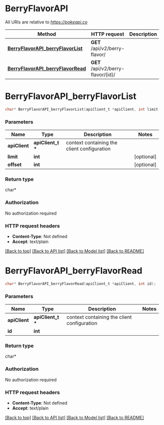 # BerryFlavorAPI

All URIs are relative to *https://pokeapi.co*

Method | HTTP request | Description
------------- | ------------- | -------------
[**BerryFlavorAPI_berryFlavorList**](BerryFlavorAPI.md#BerryFlavorAPI_berryFlavorList) | **GET** /api/v2/berry-flavor/ | 
[**BerryFlavorAPI_berryFlavorRead**](BerryFlavorAPI.md#BerryFlavorAPI_berryFlavorRead) | **GET** /api/v2/berry-flavor/{id}/ | 


# **BerryFlavorAPI_berryFlavorList**
```c
char* BerryFlavorAPI_berryFlavorList(apiClient_t *apiClient, int limit, int offset);
```

### Parameters
Name | Type | Description  | Notes
------------- | ------------- | ------------- | -------------
**apiClient** | **apiClient_t \*** | context containing the client configuration |
**limit** | **int** |  | [optional] 
**offset** | **int** |  | [optional] 

### Return type

char*



### Authorization

No authorization required

### HTTP request headers

 - **Content-Type**: Not defined
 - **Accept**: text/plain

[[Back to top]](#) [[Back to API list]](../README.md#documentation-for-api-endpoints) [[Back to Model list]](../README.md#documentation-for-models) [[Back to README]](../README.md)

# **BerryFlavorAPI_berryFlavorRead**
```c
char* BerryFlavorAPI_berryFlavorRead(apiClient_t *apiClient, int id);
```

### Parameters
Name | Type | Description  | Notes
------------- | ------------- | ------------- | -------------
**apiClient** | **apiClient_t \*** | context containing the client configuration |
**id** | **int** |  | 

### Return type

char*



### Authorization

No authorization required

### HTTP request headers

 - **Content-Type**: Not defined
 - **Accept**: text/plain

[[Back to top]](#) [[Back to API list]](../README.md#documentation-for-api-endpoints) [[Back to Model list]](../README.md#documentation-for-models) [[Back to README]](../README.md)

